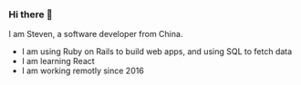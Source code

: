 ### Hi there 👋

I am Steven, a software developer from China. 

- I am using Ruby on Rails to build web apps, and using SQL to fetch data
- I am learning React
- I am working remotly since 2016

